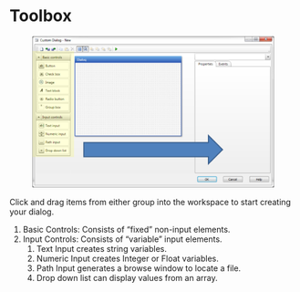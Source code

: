 # Toolbox

<figure><img src="../../../../../.gitbook/assets/image (69) (1).png" alt=""><figcaption></figcaption></figure>

Click and drag items from either group into the workspace to start creating your dialog.

1. Basic Controls: Consists of “fixed” non-input elements.
2. Input Controls: Consists of “variable” input elements.
   1. Text Input creates string variables.
   2. Numeric Input creates Integer or Float variables.
   3. Path Input generates a browse window to locate a file.
   4. Drop down list can display values from an array.

